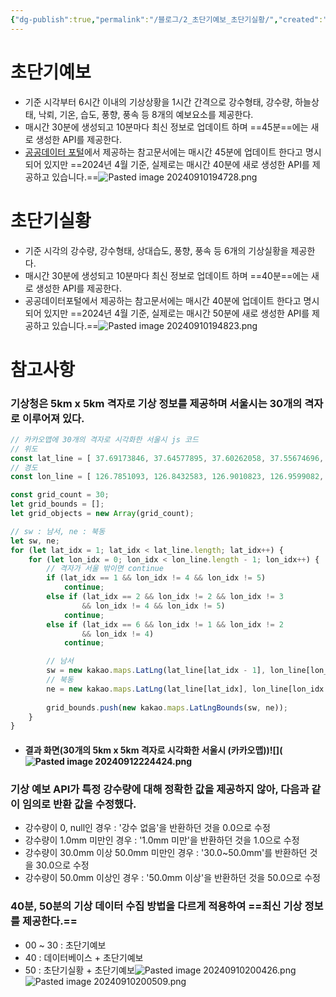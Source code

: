 ```yaml
---
{"dg-publish":true,"permalink":"/블로그/2_초단기예보_초단기실황/","created":"2024-09-10T19:44:29.337+09:00"}
---
```



# 초단기예보
- 기준 시각부터 6시간 이내의 기상상황을 1시간 간격으로 강수형태, 강수량, 하늘상태, 낙뢰, 기온, 습도, 풍향, 풍속 등 8개의 예보요소를 제공한다.
- 매시간 30분에 생성되고 10분마다 최신 정보로 업데이트 하며 ==45분==에는 새로 생성한 API를 제공한다.
- [공공데이터 포털](https://www.data.go.kr/data/15084084/openapi.do)에서 제공하는 참고문서에는 매시간 45분에 업데이트 한다고 명시되어 있지만 ==2024년 4월 기준, 실제로는 매시간 40분에 새로 생성한 API를 제공하고 있습니다.==![Pasted image 20240910194728.png](/img/user/Spring/%EC%9A%B0%EB%81%BC/Pasted%20image%2020240910194728.png)
# 초단기실황
- 기준 시각의 강수량, 강수형태, 상대습도, 풍향, 풍속 등 6개의 기상실황을 제공한다.
- 매시간 30분에 생성되고 10분마다 최신 정보로 업데이트 하며 ==40분==에는 새로 생성한 API를 제공한다.
- 공공데이터포털에서 제공하는 참고문서에는 매시간 40분에 업데이트 한다고 명시되어 있지만 ==2024년 4월 기준, 실제로는 매시간 50분에 새로 생성한 API를 제공하고 있습니다.==![Pasted image 20240910194823.png](/img/user/Spring/%EC%9A%B0%EB%81%BC/Pasted%20image%2020240910194823.png)
# 참고사항
### 기상청은 5km x 5km 격자로 기상 정보를 제공하며 서울시는 30개의 격자로 이루어져 있다.
``` javascript
// 카카오맵에 30개의 격자로 시각화한 서울시 js 코드 
// 위도 
const lat_line = [ 37.69173846, 37.64577895, 37.60262058, 37.55674696, 37.51063517, 37.46494092, 37.42198141, ]; 
// 경도 
const lon_line = [ 126.7851093, 126.8432583, 126.9010823, 126.9599082, 127.0180783, 127.0766389, 127.1340031, 127.1921521, ]; 

const grid_count = 30; 
let grid_bounds = []; 
let grid_objects = new Array(grid_count); 

// sw : 남서, ne : 북동 
let sw, ne; 
for (let lat_idx = 1; lat_idx < lat_line.length; lat_idx++) { 
	for (let lon_idx = 0; lon_idx < lon_line.length - 1; lon_idx++) { 
		// 격자가 서울 밖이면 continue 
		if (lat_idx == 1 && lon_idx != 4 && lon_idx != 5) 
			continue; 
		else if (lat_idx == 2 && lon_idx != 2 && lon_idx != 3 
				&& lon_idx != 4 && lon_idx != 5) 
			continue; 
		else if (lat_idx == 6 && lon_idx != 1 && lon_idx != 2 
				&& lon_idx != 4)
			continue; 

		// 남서 
		sw = new kakao.maps.LatLng(lat_line[lat_idx - 1], lon_line[lon_idx]); 
		// 북동 
		ne = new kakao.maps.LatLng(lat_line[lat_idx], lon_line[lon_idx + 1]); 
		
		grid_bounds.push(new kakao.maps.LatLngBounds(sw, ne)); 
	} 
}
```
- #### 결과 화면(30개의 5km x 5km 격자로 시각화한 서울시 (카카오맵))![](![Pasted image 20240912224424.png](/img/user/%EB%B8%94%EB%A1%9C%EA%B7%B8/Pasted%20image%2020240912224424.png)
### 기상 예보 API가 특정 강수량에 대해 정확한 값을 제공하지 않아, 다음과 같이 임의로 반환 값을 수정했다.
- 강수량이 0, null인 경우 : '강수 없음'을 반환하던 것을 0.0으로 수정
- 강수량이 1.0mm 미만인 경우 : '1.0mm 미만'을 반환하던 것을 1.0으로 수정
- 강수량이 30.0mm 이상 50.0mm 미만인 경우 : '30.0~50.0mm'를 반환하던 것을 30.0으로 수정
- 강수량이 50.0mm 이상인 경우 : '50.0mm 이상'을 반환하던 것을 50.0으로 수정
### 40분, 50분의 기상 데이터 수집 방법을 다르게 적용하여 ==최신 기상 정보를 제공한다.==
- 00 ~ 30 : 초단기예보
- 40 : 데이터베이스 + 초단기예보
- 50 : 초단기실황 + 초단기예보![Pasted image 20240910200426.png](/img/user/Spring/%EC%9A%B0%EB%81%BC/Pasted%20image%2020240910200426.png)![Pasted image 20240910200509.png](/img/user/Spring/%EC%9A%B0%EB%81%BC/Pasted%20image%2020240910200509.png)